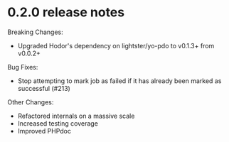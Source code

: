 # 0.2.0 release notes

Breaking Changes:

 - Upgraded Hodor's dependency on lightster/yo-pdo to v0.1.3+ from v0.0.2+

Bug Fixes:

 - Stop attempting to mark job as failed if it has already been marked as successful (#213)

Other Changes:

 - Refactored internals on a massive scale
 - Increased testing coverage
 - Improved PHPdoc
